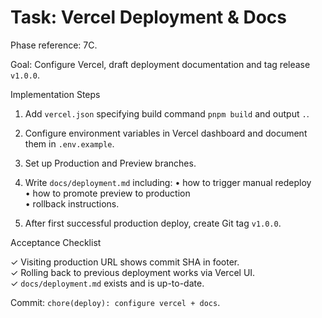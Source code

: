 # Task: Vercel Deployment & Docs

Phase reference: 7C.

Goal: Configure Vercel, draft deployment documentation and tag release `v1.0.0`.

Implementation Steps

1. Add `vercel.json` specifying build command `pnpm build` and output `.`.

2. Configure environment variables in Vercel dashboard and document them in `.env.example`.

3. Set up Production and Preview branches.

4. Write `docs/deployment.md` including:
   • how to trigger manual redeploy  
   • how to promote preview to production  
   • rollback instructions.

5. After first successful production deploy, create Git tag `v1.0.0`.

Acceptance Checklist

✓ Visiting production URL shows commit SHA in footer.  
✓ Rolling back to previous deployment works via Vercel UI.  
✓ `docs/deployment.md` exists and is up-to-date.

Commit: `chore(deploy): configure vercel + docs`.
